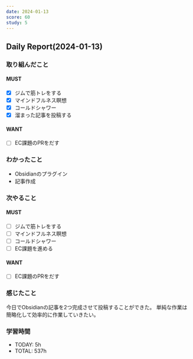 ```yaml
---
date: 2024-01-13
score: 60
study: 5
---
```

## Daily Report(2024-01-13)
### 取り組んだこと
#### MUST
- [x] ジムで筋トレをする
- [x] マインドフルネス瞑想
- [x] コールドシャワー
- [x] 溜まった記事を投稿する
#### WANT
- [ ] EC課題のPRをだす
### わかったこと
- Obsidianのプラグイン
- 記事作成
### 次やること
#### MUST
- [ ] ジムで筋トレをする
- [ ] マインドフルネス瞑想
- [ ] コールドシャワー
- [ ] EC課題を進める
#### WANT
- [ ] EC課題のPRをだす
### 感じたこと
今日でObsidianの記事を2つ完成させて投稿することができた。
単純な作業は簡略化して効率的に作業していきたい。
### 学習時間
- TODAY: 5h
- TOTAL: 537h